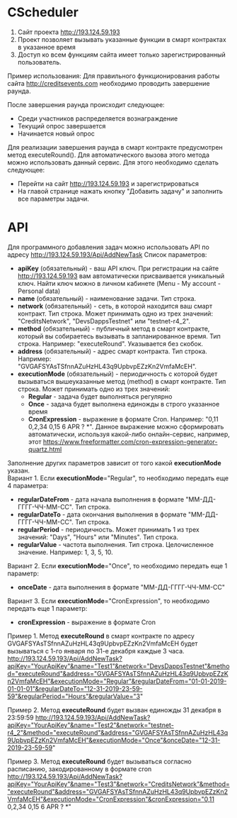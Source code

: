 # CScheduler
1. Сайт проекта http://193.124.59.193
2. Проект позволяет вызывать указанные функции в смарт контрактах в указанное время
3. Доступ ко всем функциям сайта имеет только зарегистрированный пользователь.

Пример использования:
Для правильного функционирования работы сайта http://creditsevents.com необходимо проводить завершение раунда. 

После завершения раунда происходит следующее:
- Среди участников распределяется вознаграждение
- Текущий опрос завершается
- Начинается новый опрос

Для реализации завершения раунда в смарт контракте предусмотрен метод executeRound(). Для автоматического вызова этого метода можно использовать данный сервис. Для этого необходимо сделать следующее:
- Перейти на сайт http://193.124.59.193 и зарегистрироваться
- На главой странице нажать кнопку "Добавить задачу" и заполнить все параметры задачи. 

# API
Для программного добавления задач можно использовать API по адресу http://193.124.59.193/Api/AddNewTask
Список параметров:
- <b>apiKey</b> (обязательный) - ваш API ключ. При регистрации на сайте http://193.124.59.193 вам автоматически присваивается уникальный ключ. Найти ключ можно в личном кабинете (Menu - My account - Personal data)
- <b>name</b> (обязательный) - наименование задачи. Тип строка.
- <b>network</b> (обязательный) - сеть, в которой находится ваш смарт контракт. Тип строка. Может принимать одно из трех значений: "CreditsNetwork", "DevsDappsTestnet" или "testnet-r4_2".
- <b>method</b> (обязательный) - публичный метод в смарт контракте, который вы собираетесь вызывать в запланированное время. Тип строка. Например: "executeRound". Указывается без скобок.
- <b>address</b> (обязательный) - адрес смарт контракта. Тип строка. Например: "GVGAFSYAsTSfnnAZuHzHL43q9UpbvpEZzKn2VmfaMcEH".
- <b>executionMode</b> (обязательный) - периодичность с которой будет вызываться вышеуказанные метод (method) в смарт контракте. Тип строка. Может принимать одно из трех значений:
    - <b>Regular</b> - задача будет выполняться регулярно
    - <b>Once</b> - задача будет выполнена единожды в строго указанное время
    - <b>CronExpression</b> - выражение в формате Cron. Например: "0,11 0,2,34 0,15 6 APR ? *". Данное выражение можно сформировать автоматически, используя какой-либо онлайн-сервис, например, этот https://www.freeformatter.com/cron-expression-generator-quartz.html

Заполнение других параметров зависит от того какой <b>executionMode</b> указан.</br>
Вариант 1. Если <b>executionMode</b>="Regular", то необходимо передать еще 4 параметра:
    <ul>
    <li><b>regularDateFrom</b> - дата начала выполнения в формате "ММ-ДД-ГГГГ-ЧЧ-ММ-СС". Тип строка.</li>
    <li><b>regularDateTo</b> - дата окончания выполнения в формате "ММ-ДД-ГГГГ-ЧЧ-ММ-СС". Тип строка.</li>
    <li><b>regularPeriod</b> - периодичность. Может принимать 1 из трех значений: "Days", "Hours" или "Minutes". Тип строка.</li>
    <li><b>regularValue</b> - частота выполнения. Тип строка. Целочисленное значение. Например: 1, 3, 5, 10.</li>
    </ul>
Вариант 2. Если <b>executionMode</b>="Once", то необходимо передать еще 1 параметр:
    <ul>
    <li><b>onceDate</b> - дата выполнения в формате "ММ-ДД-ГГГГ-ЧЧ-ММ-СС"</li>
    </ul>
Вариант 3. Если <b>executionMode</b>="CronExpression", то необходимо передать еще 1 параметр:
    <ul>
    <li><b>cronExpression</b> - выражение в формате Cron</li>
    </ul>
    
Пример 1. Метод <b>executeRound</b> в смарт контракте по адресу GVGAFSYAsTSfnnAZuHzHL43q9UpbvpEZzKn2VmfaMcEH будет вызываться с 1-го января по 31-е декабря каждые 3 часа.
http://193.124.59.193/Api/AddNewTask?apiKey="YourApiKey"&name="Test1"&network="DevsDappsTestnet"&method="executeRound"&address="GVGAFSYAsTSfnnAZuHzHL43q9UpbvpEZzKn2VmfaMcEH"&executionMode="Regular"&regularDateFrom="01-01-2019-01-01-01"&regularDateTo="12-31-2019-23-59-59"&regularPeriod="Hours"&regularValue="3"

Пример 2. Метод <b>executeRound</b> будет вызван единожды 31 декабря в 23:59:59
http://193.124.59.193/Api/AddNewTask?apiKey="YourApiKey"&name="Test2"&network="testnet-r4_2"&method="executeRound"&address="GVGAFSYAsTSfnnAZuHzHL43q9UpbvpEZzKn2VmfaMcEH"&executionMode="Once"&onceDate="12-31-2019-23-59-59"

Пример 3. Метод <b>executeRound</b> будет вызываться согласно расписанию, закодированному в формате cron
http://193.124.59.193/Api/AddNewTask?apiKey="YourApiKey"&name="Test3"&network="CreditsNetwork"&method="executeRound"&address="GVGAFSYAsTSfnnAZuHzHL43q9UpbvpEZzKn2VmfaMcEH"&executionMode="CronExpression"&cronExpression="0,11 0,2,34 0,15 6 APR ? *"
